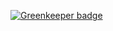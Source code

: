 

[![Greenkeeper badge](https://badges.greenkeeper.io/desyatkov/tes_rules.svg)](https://greenkeeper.io/)